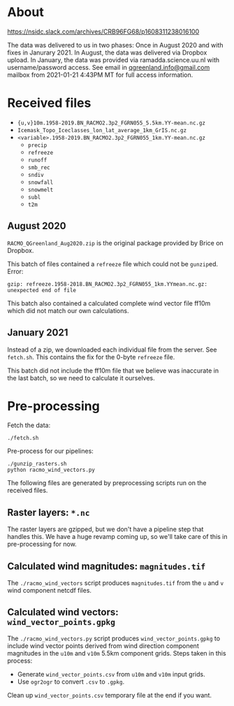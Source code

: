 # About

https://nsidc.slack.com/archives/CRB96FG68/p1608311238016100

The data was delivered to us in two phases: Once in August 2020 and with fixes
in Janurary 2021. In August, the data was delivered via Dropbox upload. In
January, the data was provided via ramadda.science.uu.nl with username/password
access. See email in qgreenland.info@gmail.com mailbox from 2021-01-21 4:43PM
MT for full access information.


# Received files

* `{u,v}10m.1958-2019.BN_RACMO2.3p2_FGRN055_5.5km.YY-mean.nc.gz`
* `Icemask_Topo_Iceclasses_lon_lat_average_1km_GrIS.nc.gz`
* `<variable>.1958-2019.BN_RACMO2.3p2_FGRN055_1km.YY-mean.nc.gz`
  * `precip`
  * `refreeze`
  * `runoff`
  * `smb_rec`
  * `sndiv`
  * `snowfall`
  * `snowmelt`
  * `subl`
  * `t2m`


## August 2020

`RACMO_QGreenland_Aug2020.zip` is the original package provided by Brice on Dropbox.

This batch of files contained a `refreeze` file which could not be `gunzip`ed. Error:

```
gzip: refreeze.1958-2018.BN_RACMO2.3p2_FGRN055_1km.YYmean.nc.gz: unexpected end of file
```

This batch also contained a calculated complete wind vector file ff10m which
did not match our own calculations.


## January 2021

Instead of a zip, we downloaded each individual file from the server. See
`fetch.sh`. This contains the fix for the 0-byte `refreeze` file.

This batch did not include the ff10m file that we believe was inaccurate in the
last batch, so we need to calculate it ourselves.


# Pre-processing

Fetch the data:

    ./fetch.sh

Pre-process for our pipelines:

    ./gunzip_rasters.sh
    python racmo_wind_vectors.py

The following files are generated by preprocessing scripts run on the received
files.


## Raster layers: `*.nc`

The raster layers are gzipped, but we don't have a pipeline step that handles
this. We have a huge revamp coming up, so we'll take care of this in
pre-processing for now.


## Calculated wind magnitudes: `magnitudes.tif`

The `./racmo_wind_vectors` script produces `magnitudes.tif` from the `u` and
`v` wind component netcdf files.


## Calculated wind vectors: `wind_vector_points.gpkg`

The `./racmo_wind_vectors.py` script produces `wind_vector_points.gpkg` to
include wind vector points derived from wind direction component magnitudes in
the `u10m` and `v10m` 5.5km component grids. Steps taken in this process:

* Generate `wind_vector_points.csv` from `u10m` and `v10m` input grids.
* Use `ogr2ogr` to convert `.csv` to `.gpkg`.

Clean up `wind_vector_points.csv` temporary file at the end if you want.
